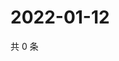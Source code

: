# 2022-01-12

共 0 条

<!-- BEGIN WEIBO -->
<!-- 最后更新时间 Wed Jan 12 2022 17:00:51 GMT+0800 (China Standard Time) -->

<!-- END WEIBO -->
